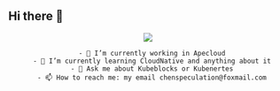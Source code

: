 ## Hi there 👋
<div align="center">
  <img src="https://github-readme-stats.vercel.app/api?username=Chen-speculation&show_icons=true&theme=transparent" /> 
      
      - 🔭 I’m currently working in Apecloud
      - 🌱 I’m currently learning CloudNative and anything about it
      - 💬 Ask me about Kubeblocks or Kubenertes
      - 📫 How to reach me: my email chenspeculation@foxmail.com
</div>


